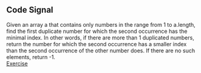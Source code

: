 ## Code Signal

Given an array a that contains only numbers in the range from 1 to a.length, 
find the first duplicate number for which the second occurrence has the minimal index. 
In other words, if there are more than 1 duplicated numbers, return the number for which the second occurrence 
has a smaller index than the second occurrence of the other number does. If there are no such elements, return -1.
<br>
[Exercise](https://app.codesignal.com/interview-practice/task/pMvymcahZ8dY4g75q)